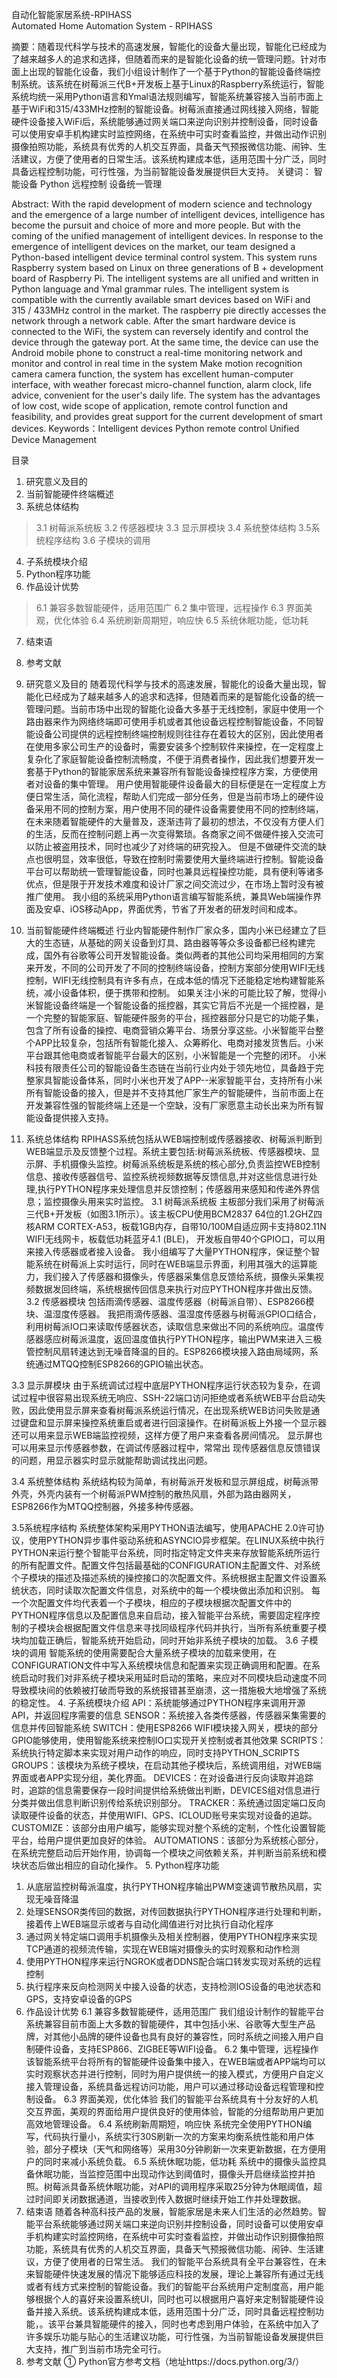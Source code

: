 自动化智能家居系统-RPIHASS  
Automated Home Automation System - RPIHASS

摘要：随着现代科学与技术的高速发展，智能化的设备大量出现，智能化已经成为了越来越多人的追求和选择，但随着而来的是智能化设备的统一管理问题。针对市面上出现的智能化设备，我们小组设计制作了一个基于Python的智能设备终端控制系统。该系统在树莓派三代B+开发板上基于Linux的Raspberry系统运行，智能系统均统一采用Python语言和Ymal语法规则编写，智能系统兼容接入当前市面上基于WiFi和315/433MHz控制的智能设备。树莓派直接通过网线接入网络，智能硬件设备接入WiFi后，系统能够通过网关端口来逆向识别并控制设备，同时设备可以使用安卓手机构建实时监控网络，在系统中可实时查看监控，并做出动作识别摄像拍照功能，系统具有优秀的人机交互界面，具备天气预报微信功能、闹钟、生活建议，方便了使用者的日常生活。该系统构建成本低，适用范围十分广泛，同时具备远程控制功能，可行性强，为当前智能设备发展提供巨大支持。
关键词： 智能设备  Python  远程控制  设备统一管理

Abstract: With the rapid development of modern science and technology and the emergence of a large number of intelligent devices, intelligence has become the pursuit and choice of more and more people. But with the coming of the unified management of intelligent devices. In response to the emergence of intelligent devices on the market, our team designed a Python-based intelligent device terminal control system. This system runs Raspberry system based on Linux on three generations of B + development board of Raspberry Pi. The intelligent systems are all unified and written in Python language and Ymal grammar rules. The intelligent system is compatible with the currently available smart devices based on WiFi and 315 / 433MHz control in the market. The raspberry pie directly accesses the network through a network cable. After the smart hardware device is connected to the WiFi, the system can reversely identify and control the device through the gateway port. At the same time, the device can use the Android mobile phone to construct a real-time monitoring network and monitor and control in real time in the system Make motion recognition camera camera function, the system has excellent human-computer interface, with weather forecast micro-channel function, alarm clock, life advice, convenient for the user's daily life. The system has the advantages of low cost, wide scope of application, remote control function and feasibility, and provides great support for the current development of smart devices.
Keywords：Intelligent devices   Python   remote control   Unified Device Management

目录
1. 研究意义及目的  
2. 当前智能硬件终端概述  
3. 系统总体结构  
>3.1	树莓派系统板
>3.2 传感器模块
>3.3 显示屏模块
>3.4 系统整体结构
>3.5系统程序结构
>3.6 子模块的调用
4. 子系统模块介绍
5. Python程序功能
6. 作品设计优势
>6.1 兼容多数智能硬件，适用范围广
>6.2 集中管理，远程操作
>6.3 界面美观，优化体验
>6.4 系统刷新周期短，响应快
>6.5 系统休眠功能，低功耗
7. 结束语
8. 参考文献

1. 研究意义及目的
随着现代科学与技术的高速发展，智能化的设备大量出现，智能化已经成为了越来越多人的追求和选择，但随着而来的是智能化设备的统一管理问题。当前市场中出现的智能化设备大多基于无线控制，家庭中使用一个路由器来作为网络终端即可使用手机或者其他设备远程控制智能设备，不同智能设备公司提供的远程控制终端控制规则往往存在着较大的区别，因此使用者在使用多家公司生产的设备时，需要安装多个控制软件来操控，在一定程度上复杂化了家庭智能设备控制流畅度，不便于消费者操作，因此我们想要开发一套基于Python的智能家居系统来兼容所有智能设备操控程序方案，方便使用者对设备的集中管理。
用户使用智能硬件设备最大的目标便是在一定程度上方便日常生活，简化流程，帮助人们完成一部分任务，但是当前市场上的硬件设备采用不同的控制方案，用户使用不同的硬件设备需要使用不同的控制终端，在未来随着智能硬件的大量普及，逐渐违背了最初的想法，不仅没有方便人们的生活，反而在控制问题上再一次变得繁琐。各商家之间不做硬件接入交流可以防止被盗用技术，同时也减少了对终端的研究投入。
但是不做硬件交流的缺点也很明显，效率很低，导致在控制时需要使用大量终端进行控制。智能设备平台可以帮助统一管理智能设备，同时也兼具远程操控功能，具有便利等诸多优点，但是限于开发技术难度和设计厂家之间交流过少，在市场上暂时没有被推广使用。
我小组的系统采用Python语言编写智能系统，兼具Web端操作界面及安卓、iOS移动App，界面优秀，节省了开发者的研发时间和成本。
2. 当前智能硬件终端概述
行业内智能硬件制作厂家众多，国内小米已经建立了巨大的生态链，从基础的网关设备到灯具、路由器等等众多设备都已经构建完成，国外有谷歌等公司开发智能设备。类似两者的其他公司均采用相同的方案来开发，不同的公司开发了不同的控制终端设备，控制方案部分使用WIFI无线控制，WIFI无线控制具有许多有点，在成本低的情况下还能稳定地构建智能系统，减小设备体积，便于携带和控制。
如果关注小米的可能比较了解，觉得小米智能设备终端是一个智能设备的摇控器，其实它背后不光是一个摇控器，是一个完整的智能家庭、智能硬件服务的平台，摇控器部分只是它的功能子集，包含了所有设备的操控、电商营销众筹平台、场景分享这些。小米智能平台整个APP比较复杂，包括所有智能化接入、众筹孵化、电商对接发货售后。小米平台跟其他电商或者智能平台最大的区别，小米智能是一个完整的闭环。
小米科技有限责任公司的智能设备生态链在当前行业内处于领先地位，具备趋于完整家具智能设备体系，同时小米也开发了APP--米家智能平台，支持所有小米所有智能设备的接入，但是并不支持其他厂家生产的智能硬件，当前市面上在开发兼容性强的智能终端上还是一个空缺，没有厂家愿意主动长出来为所有智能设备提供接入支持。

3. 系统总体结构
RPIHASS系统包括从WEB端控制或传感器接收、树莓派判断到WEB端显示及反馈整个过程。系统主要包括:树莓派系统板、传感器模块、显示屏、手机摄像头监控。树莓派系统板是系统的核心部分,负责监控WEB控制信息、接收传感器信号、监控系统视频数据等反馈信息,并对这些信息进行处理,执行PYTHON程序来处理信息并反馈控制；传感器用来感知和传递外界信息；监控摄像头用来实时监控。 
3.1	树莓派系统板
主板部分我们采用了树莓派三代B+开发板（如图3.1所示）。该主板CPU使用BCM2837  64位的1.2GHZ四核ARM CORTEX-A53，板载1GB内存，自带10/100M自适应网卡支持802.11N WIFI无线网卡，板载低功耗蓝牙4.1 (BLE)， 开发板自带40个GPIO口，可以用来接入传感器或者接入设备。
我小组编写了大量PYTHON程序，保证整个智能系统在树莓派上实时运行，同时在WEB端显示界面，利用其强大的运算能力，我们接入了传感器和摄像头，传感器采集信息反馈给系统，摄像头采集视频数据发回终端，系统根据传回信息来执行对应PYTHON程序并做出反馈。
3.2 传感器模块
包括雨滴传感器、温度传感器（树莓派自带）、ESP8266模块、温湿度传感器。
我把雨滴传感器、温湿度传感器与树莓派GPIO口结合，利用树莓派IO口来读取传感器状态，读取信息来做出不同的系统响应。温度传感器感应树莓派温度，返回温度值执行PYTHON程序，输出PWM来进入三极管控制风扇转速达到无噪音降温的目的。ESP8266模块接入路由局域网，系统通过MTQQ控制ESP8266的GPIO输出状态。

3.3 显示屏模块
由于系统调试过程中底层PYTHON程序运行状态较为复杂，在调试过程中很容易出现系统无响应、SSH-22端口访问拒绝或者系统WEB平台启动失败，因此使用显示屏来查看树莓派系统运行情况，在出现系统WEB访问失败是通过键盘和显示屏来操控系统重启或者进行回滚操作。在树莓派板上外接一个显示器还可以用来显示WEB端监控视频，这样方便了用户来查看各房间情况。
显示屏也可以用来显示传感器参数，在调试传感器过程中，常常出
现传感器信息反馈错误的问题，用显示器实时显示就能帮助调试找出问题。

3.4 系统整体结构
系统结构较为简单，有树莓派开发板和显示屏组成，树莓派带外壳，外壳内装有一个树莓派PWM控制的散热风扇，外部为路由器网关，ESP8266作为MTQQ控制器，外接多种传感器。

3.5系统程序结构
系统整体架构采用PYTHON语法编写，使用APACHE 2.0许可协议，使用PYTHON异步事件驱动系统和ASYNCIO异步框架。在LINUX系统中执行PYTHON来运行整个智能平台系统，同时指定特定文件夹来存放智能系统所运行的所有配置文件。配置文件包括最基础的CONFIGURATION主配置文件、对系统个子模块的描述及描述系统的操控接口的次配置文件。系统根据主配置文件设置系统状态，同时读取次配置文件信息，对系统中的每一个模块做出添加和识别。
每一个次配置文件均代表着一个子模块，相应的子模块根据次配置文件中的PYTHON程序信息以及配置信息来自启动，接入智能平台系统，需要固定程序控制的子模块会根据配置文件信息来寻找同级程序代码并执行，当所有系统重要子模块均加载正确后，智能系统开始启动，同时开始非系统子模块的加载。
3.6 子模块的调用
   智能系统的使用需要配合大量系统子模块的加载来使用，在CONFIGURATION文件中写入系统模块信息和配置来实现正确调用和配置。在系统启动时我们对非系统子模块采用延时启动的策略，来应对不同模块启动速度不同导致模块间的依赖被打破而导致的系统报错甚至崩溃，这一措施极大地增强了系统的稳定性。
4. 子系统模块介绍
API：系统能够通过PYTHON程序来调用开源API，并返回程序需要的信息
SENSOR：系统接入各类传感器，传感器采集需要的信息并传回智能系统
SWITCH：使用ESP8266 WIFI模块接入网关，模块的部分GPIO能够使用，使用智能系统来控制IO口实现开关控制或者其他效果
SCRIPTS：系统执行特定脚本来实现对用户动作的响应，同时支持PYTHON_SCRIPTS
GROUPS：该模块为系统子模块，在启动其他子模块后，系统调用组，对WEB端界面或者APP实现分组，美化界面。
DEVICES：在对设备进行反向读取并追踪时，追踪的信息需要保存一段时间提供给系统做出判断，DEVICES组对信息进行分类并做出信息判断识别传给系统识别部分。
TRACKER：系统通过固定端口反向读取硬件设备的状态，并使用WIFI、GPS、ICLOUD账号来实现对设备的追踪。
CUSTOMIZE：该部分由用户编写，能够实现对整个系统的定制，个性化设置智能平台，给用户提供更加良好的体验。
AUTOMATIONS：该部分为系统核心部分，在系统完整启动后开始作用，协调每一个模块之间依赖关系，并判断当前系统和模块状态后做出相应的自动化操作。
5. Python程序功能
1.	从底层监控树莓派温度，执行PYTHON程序输出PWM变速调节散热风扇，实现无噪音降温
2.	处理SENSOR类传回的数据，对传回数据执行PYTHON程序进行处理和判断，接着传上WEB端显示或者与自动化阈值进行对比执行自动化程序
3.	通过网关特定端口调用手机摄像头及相关控制器，使用PYTHON程序来实现TCP通道的视频流传输，实现在WEB端对摄像头的实时观察和动作检测
4.	使用PYTHON程序来运行NGROK或者DDNS配合端口转发实现对系统的远程控制
5.	执行程序来反向检测网关中接入设备的状态，支持检测IOS设备的电池状态和GPS，支持安卓设备的GPS
6. 作品设计优势
6.1 兼容多数智能硬件，适用范围广
我们组设计制作的智能平台系统兼容目前市面上大多数的智能硬件，其中包括小米、谷歌等大型生产品牌，对其他小品牌的硬件设备也具有良好的兼容性，同时系统之间接入用户自制硬件设备，支持ESP866、ZIGBEE等WIFI设备。
6.2 集中管理，远程操作
该智能系统平台将所有的智能硬件设备集中接入，在WEB端或者APP端均可以实时观察状态并进行控制，同时为用户提供统一的接入模式，方便用户自定义接入管理设备，系统具备远程访问功能，用户可以通过移动设备远程管理和控制设备。
6.3 界面美观，优化体验
我们的智能平台系统具有十分友好的人机交互界面，美观的界面给用户提供良好的使用体验，智能的分组帮助用户更加高效地管理设备。
6.4 系统刷新周期短，响应快
系统完全使用PYTHON编写，代码执行量小，系统实行30S刷新一次的方案来均衡系统性能和用户体验，部分子模块（天气和网络等）采用30分钟刷新一次来更新数据，在方便用户的同时来减小系统负载。
6.5 系统休眠功能，低功耗
    系统中的摄像头监控具备休眠功能，当监控范围中出现动作达到阈值时，摄像头开启继续监控并拍照。树莓派具备系统休眠功能，对API的调用程序采取25分钟为休眠阈值，超过时间即关闭数据通道，当接收到传入数据时继续开始工作并处理数据。
7. 结束语
随着各种高科技产品的发展，智能家居是未来人们生活的必然趋势。智能平台系统能够通过网关端口来逆向识别并控制设备，同时设备可以使用安卓手机构建实时监控网络，在系统中可实时查看监控，并做出动作识别摄像拍照功能，系统具有优秀的人机交互界面，具备天气预报微信功能、闹钟、生活建议，方便了使用者的日常生活。
我们的智能平台系统具有全平台兼容性，在未来智能硬件快速发展的情况下能够适应科技的发展，理论上兼容所有通过无线或者有线方式来控制的智能设备。我们的智能平台系统用户定制度高，用户能够根据个人的喜好来设置系统UI，同时也可以根据用户喜好来定制智能硬件设备并接入系统。该系统构建成本低，适用范围十分广泛，同时具备远程控制功能，。该平台兼具智能硬件的接入，同时也考虑到用户体验，在系统中加入了许多娱乐功能与贴心的生活建议功能，可行性强，为当前智能设备发展提供巨大支持，推广到当前市场完全可行。
8. 参考文献
① Python官方参考文档（地址https://docs.python.org/3/）

